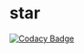 # star
[![Codacy Badge](https://api.codacy.com/project/badge/Grade/b4cc3289ed404085b1e89d5b86fdfa9a)](https://app.codacy.com/gh/xmnchild/star?utm_source=github.com&utm_medium=referral&utm_content=xmnchild/star&utm_campaign=Badge_Grade_Settings)